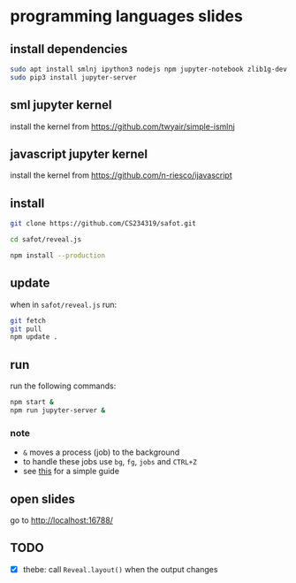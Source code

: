 # programming languages slides

## install dependencies

```bash
sudo apt install smlnj ipython3 nodejs npm jupyter-notebook zlib1g-dev libgmp-dev libzmq5-dev git
sudo pip3 install jupyter-server
```

## sml jupyter kernel

install the kernel from <https://github.com/twyair/simple-ismlnj>

## javascript jupyter kernel

install the kernel from <https://github.com/n-riesco/ijavascript>

## install

```bash
git clone https://github.com/CS234319/safot.git

cd safot/reveal.js

npm install --production
```

## update

when in `safot/reveal.js` run:

```bash
git fetch
git pull
npm update .
```

## run

run the following commands:

```bash
npm start &
npm run jupyter-server &
```

### note

* `&` moves a process (job) to the background
* to handle these jobs use `bg`, `fg`, `jobs` and `CTRL+Z`
* see [this](https://www.thegeekdiary.com/understanding-the-job-control-commands-in-linux-bg-fg-and-ctrlz/) for a simple guide

## open slides

go to <http://localhost:16788/>

## TODO

* [X] thebe: call `Reveal.layout()` when the output changes
